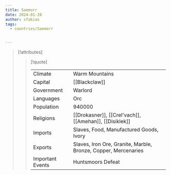 ```yaml
---
title: Saemorr
date: 2024-01-28
author: sfakias
tags:
  - countries/Saemorr


---
```

> [!attributes]
> 
> > [!quote]
> >
> > | | |
> > | --- | --- |
> > | Climate | Warm Mountains |
> > | Capital | [[Blackclaw]] |
> > | Government | Warlord |
> > | Languages | Orc |
> > | Population | 940000 |
> > | Religions | [[Drokasner]], [[Crel'vach]], [[Amehan]], [[Disiklek]] |
> > | Imports | Slaves, Food, Manufactured Goods, Ivory |
> > | Exports | Slaves, Iron Ore, Granite, Marble, Bronze, Copper, Mercenaries |
> > | Important Events | Huntsmoors Defeat |
